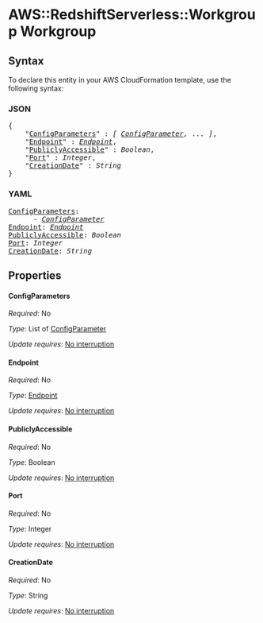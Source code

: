# AWS::RedshiftServerless::Workgroup Workgroup

## Syntax

To declare this entity in your AWS CloudFormation template, use the following syntax:

### JSON

<pre>
{
    "<a href="#configparameters" title="ConfigParameters">ConfigParameters</a>" : <i>[ <a href="configparameter.md">ConfigParameter</a>, ... ]</i>,
    "<a href="#endpoint" title="Endpoint">Endpoint</a>" : <i><a href="endpoint.md">Endpoint</a></i>,
    "<a href="#publiclyaccessible" title="PubliclyAccessible">PubliclyAccessible</a>" : <i>Boolean</i>,
    "<a href="#port" title="Port">Port</a>" : <i>Integer</i>,
    "<a href="#creationdate" title="CreationDate">CreationDate</a>" : <i>String</i>
}
</pre>

### YAML

<pre>
<a href="#configparameters" title="ConfigParameters">ConfigParameters</a>: <i>
      - <a href="configparameter.md">ConfigParameter</a></i>
<a href="#endpoint" title="Endpoint">Endpoint</a>: <i><a href="endpoint.md">Endpoint</a></i>
<a href="#publiclyaccessible" title="PubliclyAccessible">PubliclyAccessible</a>: <i>Boolean</i>
<a href="#port" title="Port">Port</a>: <i>Integer</i>
<a href="#creationdate" title="CreationDate">CreationDate</a>: <i>String</i>
</pre>

## Properties

#### ConfigParameters

_Required_: No

_Type_: List of <a href="configparameter.md">ConfigParameter</a>

_Update requires_: [No interruption](https://docs.aws.amazon.com/AWSCloudFormation/latest/UserGuide/using-cfn-updating-stacks-update-behaviors.html#update-no-interrupt)

#### Endpoint

_Required_: No

_Type_: <a href="endpoint.md">Endpoint</a>

_Update requires_: [No interruption](https://docs.aws.amazon.com/AWSCloudFormation/latest/UserGuide/using-cfn-updating-stacks-update-behaviors.html#update-no-interrupt)

#### PubliclyAccessible

_Required_: No

_Type_: Boolean

_Update requires_: [No interruption](https://docs.aws.amazon.com/AWSCloudFormation/latest/UserGuide/using-cfn-updating-stacks-update-behaviors.html#update-no-interrupt)

#### Port

_Required_: No

_Type_: Integer

_Update requires_: [No interruption](https://docs.aws.amazon.com/AWSCloudFormation/latest/UserGuide/using-cfn-updating-stacks-update-behaviors.html#update-no-interrupt)

#### CreationDate

_Required_: No

_Type_: String

_Update requires_: [No interruption](https://docs.aws.amazon.com/AWSCloudFormation/latest/UserGuide/using-cfn-updating-stacks-update-behaviors.html#update-no-interrupt)
